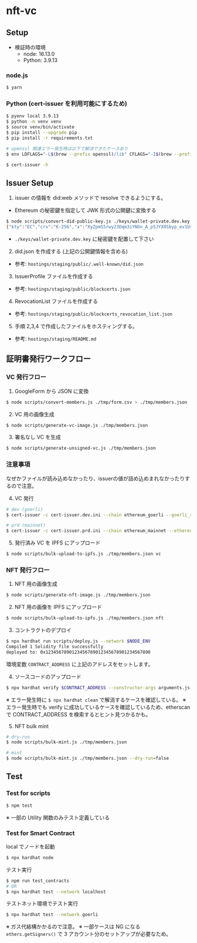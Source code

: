 # nft-vc

## Setup

- 検証時の環境
  - node: 16.13.0
  - Python: 3.9.13

### node.js

```sh
$ yarn
```

### Python (cert-issuer を利用可能にするため)

```sh
$ pyenv local 3.9.13
$ python -m venv venv
$ source venv/bin/activate
$ pip install --upgrade pip
$ pip install -r requirements.txt

# openssl 関連エラー発生時は以下で解決できたケースあり
$ env LDFLAGS="-L$(brew --prefix openssl)/lib" CFLAGS="-I$(brew --prefix openssl)/include" pip --no-cache-dir install -r requirements.txt

$ cert-issuer -h
```

## Issuer Setup

1. issuer の情報を did:web メソッドで resolve できるようにする。

- Ethereum の秘密鍵を指定して JWK 形式の公開鍵に変換する

```sh
$ node scripts/convert-did-public-key.js ./keys/wallet-private.dev.key
{"kty":"EC","crv":"K-256","x":"XyZpmS5rwy23Dqm3iYNGn_A_p5JYXOSbyp_ev1Uss7E","y":"XyZvZO81bLTeH0-XmjQlrhAWOC79utg3aC5BV5amAsI"}
```

- `./keys/wallet-private.dev.key` に秘密鍵を配置して下さい

2. did.json を作成する (上記の公開鍵情報を含める)

- 参考: `hostings/staging/public/.well-known/did.json`

3. IssuerProfile ファイルを作成する

- 参考: `hostings/staging/public/blockcerts.json`

4. RevocationList ファイルを作成する

- 参考: `hostings/staging/public/blockcerts_revocation_list.json`

5. 手順 2,3,4 で作成したファイルをホスティングする。

- 参考: `hostings/staging/README.md`

## 証明書発行ワークフロー

### VC 発行フロー

1. GoogleForm から JSON に変換

```sh
$ node scripts/convert-members.js ./tmp/form.csv > ./tmp/members.json
```

2. VC 用の画像生成

```sh
$ node scripts/generate-vc-image.js ./tmp/members.json
```

3. 署名なし VC を生成

```sh
$ node scripts/generate-unsigned-vc.js ./tmp/members.json
```

### 注意事項
なぜかファイルが読み込めなかったり、issuerの値が詰め込めまれなかったりするので注意。

4. VC 発行

```sh
# dev (goerli)
$ cert-issuer -c cert-issuer.dev.ini --chain ethereum_goerli --goerli_rpc_url $GOERLI_ALCHEMY_URL

# prd (mainnet)
$ cert-issuer -c cert-issuer.prd.ini --chain ethereum_mainnet --ethereum_rpc_url $MAINNET_ALCHEMY_URL
```

5. 発行済み VC を IPFS にアップロード

```sh
$ node scripts/bulk-upload-to-ipfs.js ./tmp/members.json vc
```

### NFT 発行フロー

1. NFT 用の画像生成

```sh
$ node scripts/generate-nft-image.js ./tmp/members.json
```

2. NFT 用の画像を IPFS にアップロード

```sh
$ node scripts/bulk-upload-to-ipfs.js ./tmp/members.json nft
```

3. コントラクトのデプロイ

```sh
$ npx hardhat run scripts/deploy.js --network $NODE_ENV
Compiled 1 Solidity file successfully
deployed to: 0x1234567890123456789012345678901234567890
```

環境変数 `CONTRACT_ADDRESS` に上記のアドレスをセットします。

4. ソースコードのアップロード

```sh
$ npx hardhat verify $CONTRACT_ADDRESS --constructor-args arguments.js --network $NODE_ENV
```

※ エラー発生時に `$ npx hardhat clean` で解消するケースを確認している。
※ エラー発生時でも verify に成功しているケースを確認しているため、etherscan で CONTRACT_ADDRESS を検索するとヒント見つかるかも。

5. NFT bulk mint

```sh
# dry-run
$ node scripts/bulk-mint.js ./tmp/members.json

# mint
$ node scripts/bulk-mint.js ./tmp/members.json --dry-run=false
```

## Test

### Test for scripts

```sh
$ npm test
```

※ 一部の Utility 関数のみテスト定義している

### Test for Smart Contract

local でノードを起動

```sh
$ npx hardhat node
```

テスト実行

```sh
$ npm run test_contracts
# OR
$ npx hardhat test --network localhost
```

テストネット環境でテスト実行

```sh
$ npx hardhat test --network goerli
```

※ ガス代結構かかるので注意。
※ 一部ケースは NG になる `ethers.getSigners()` で 3 アカウント分のセットアップが必要なため。
